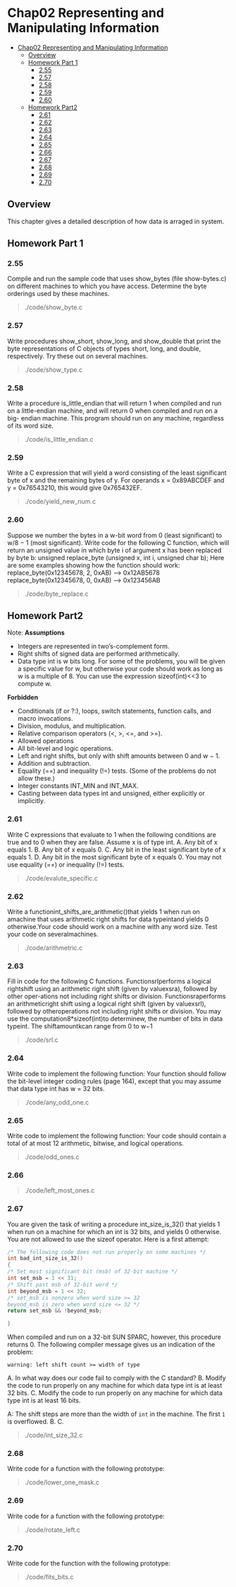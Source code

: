# Chap02 Representing and Manipulating Information

- [Chap02 Representing and Manipulating Information](#chap02-representing-and-manipulating-information)
  - [Overview](#overview)
  - [Homework Part 1](#homework-part-1)
    - [2.55](#255)
    - [2.57](#257)
    - [2.58](#258)
    - [2.59](#259)
    - [2.60](#260)
  - [Homework Part2](#homework-part2)
    - [2.61](#261)
    - [2.62](#262)
    - [2.63](#263)
    - [2.64](#264)
    - [2.65](#265)
    - [2.66](#266)
    - [2.67](#267)
    - [2.68](#268)
    - [2.69](#269)
    - [2.70](#270)

## Overview 
This chapter gives a detailed description of how data is arraged in system.

## Homework Part 1

### 2.55
Compile and run the sample code that uses show_bytes (file show-bytes.c) on
different machines to which you have access. Determine the byte orderings used
by these machines.

> ./code/show_byte.c

### 2.57
Write procedures show_short, show_long, and show_double that print the byte
representations of C objects of types short, long, and double, respectively. Try
these out on several machines.

> ./code/show_type.c

### 2.58
Write a procedure is_little_endian that will return 1 when compiled and run
on a little-endian machine, and will return 0 when compiled and run on a big-
endian machine. This program should run on any machine, regardless of its word
size.

> ./code/is_little_endian.c

### 2.59
Write a C expression that will yield a word consisting of the least significant byte of x and the remaining bytes of y. For operands x = 0x89ABCDEF and y = 0x76543210, this would give 0x765432EF.

> ./code/yield_new_num.c

### 2.60
Suppose we number the bytes in a w-bit word from 0 (least significant) to w/8 − 1 (most significant). Write code for the following C function, which will return an unsigned value in which byte i of argument x has been replaced by byte b: unsigned replace_byte (unsigned x, int i, unsigned char b); Here are some examples showing how the function should work: replace_byte(0x12345678, 2, 0xAB) --> 0x12AB5678 replace_byte(0x12345678, 0, 0xAB) --> 0x123456AB

> ./code/byte_replace.c

## Homework Part2 

Note: 
**Assumptions**
- Integers are represented in two’s-complement form.
- Right shifts of signed data are performed arithmetically.
- Data type int is w bits long. For some of the problems, you will be given a specific value for w, but otherwise your code should work as long as w is a multiple of 8. You can use the expression sizeof(int)<<3 to compute w.

**Forbidden**
- Conditionals (if or ?:), loops, switch statements, function calls, and macro invocations.
- Division, modulus, and multiplication.
- Relative comparison operators (<, >, <=, and >=).
- Allowed operations
- All bit-level and logic operations.
- Left and right shifts, but only with shift amounts between 0 and w − 1.
- Addition and subtraction.
- Equality (==) and inequality (!=) tests. (Some of the problems do not allow these.)
- Integer constants INT_MIN and INT_MAX.
- Casting between data types int and unsigned, either explicitly or implicitly.

### 2.61
Write C expressions that evaluate to 1 when the following conditions are true and to 0 when they are false. Assume x is of type int.
A. Any bit of x equals 1.
B. Any bit of x equals 0.
C. Any bit in the least significant byte of x equals 1.
D. Any bit in the most significant byte of x equals 0.
You may not use equality (==) or inequality (!=) tests.

> ./code/evalute_specific.c

### 2.62
Write  a  functionint_shifts_are_arithmetic()that  yields  1  when  run  on  amachine that uses arithmetic right shifts for data typeintand yields 0 otherwise.Your code should work on a machine with any word size. Test your code on severalmachines.

> ./code/arithmetric.c

### 2.63
Fill in code for the following C functions. Functionsrlperforms a logical rightshift using an arithmetic right shift (given by valuexsra), followed by other oper-ations not including right shifts or division. Functionsraperforms an arithmeticright  shift  using  a  logical  right  shift  (given  by  valuexsrl),  followed  by  otheroperations not including right shifts or division. You may use the computation8*sizeof(int)to determinew, the number of bits in data typeint. The shiftamountkcan range from 0 to w−1

> ./code/srl.c

### 2.64
Write code to implement the following function:
Your function should follow the bit-level integer coding rules (page 164), except that you may assume that data type int has w = 32 bits.

> ./code/any_odd_one.c

### 2.65
Write code to implement the following function:
Your code should contain a total of at most 12 arithmetic, bitwise, and logical operations.

> ./code/odd_ones.c

### 2.66

> ./code/left_most_ones.c

### 2.67
You are given the task of writing a procedure int_size_is_32() that yields 1 when run on a machine for which an int is 32 bits, and yields 0 otherwise. You are not allowed to use the sizeof operator. Here is a first attempt:
```c
/* The following code does not run properly on some machines */
int bad_int_size_is_32() 
{
/* Set most significant bit (msb) of 32-bit machine */
int set_msb = 1 << 31;
/* Shift past msb of 32-bit word */
int beyond_msb = 1 << 32;
/* set_msb is nonzero when word size >= 32
beyond_msb is zero when word size <= 32 */
return set_msb && !beyond_msb;

}
```
When compiled and run on a 32-bit SUN SPARC, however, this procedure
returns 0. The following compiler message gives us an indication of the problem:
```
warning: left shift count >= width of type
```
A. In what way does our code fail to comply with the C standard?
B. Modify the code to run properly on any machine for which data type int is at least 32 bits.
C. Modify the code to run properly on any machine for which data type int is
at least 16 bits.

A: The shift steps are more than the width of `int` in the machine. The first `1` is overflowed.
B. C.

> ./code/int_size_32.c

### 2.68
Write code for a function with the following prototype:

> ./code/lower_one_mask.c

### 2.69
Write code for a function with the following prototype:

> ./code/rotate_left.c

### 2.70
Write code for the function with the following prototype:

> ./code/fits_bits.c